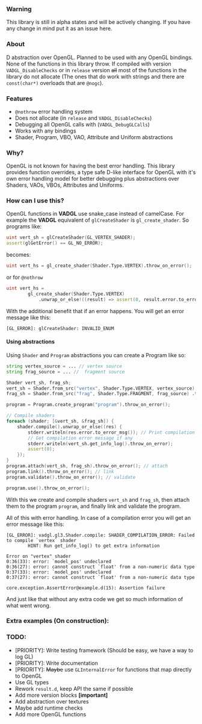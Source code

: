 ### Warning
This library is still in alpha states and will be actively changing. If you have
any change in mind put it as an issue here.

### About
D abstraction over OpenGL. Planned to be used with any OpenGL bindings. None of
the functions in this library throw. If compiled with version
`VADGL_DisableChecks` or in `release` version ~~all~~ most of the functions in
the library do not allocate (The ones that do work with strings and there are
`const(char*)` overloads that are `@nogc`).

### Features
- `@nothrow` error handling system
- Does not allocate (in `release` and `VADGL_DisableChecks`)
- Debugging all OpenGL calls with (`VADGL_DebugGLCalls`)
- Works with any bindings
- Shader, Program, VBO, VAO, Attribute and Uniform abstractions

### Why?
OpenGL is not known for having the best error handling. This library provides
function overrides, a type safe D-like interface for OpenGL with it's own error
handling model for better debugging plus abstractions over Shaders, VAOs, VBOs,
Attributes and Uniforms.

### How can I use this?
OpenGL functions in **VADGL** use snake_case instead of camelCase. For example the
**VADGL** equivalent of `glCreateShader` is `gl_create_shader`.
So programs like:
```d
uint vert_sh = glCreateShader(GL_VERTEX_SHADER);
assert(glGetError() == GL_NO_ERROR);
```
becomes:
```d
uint vert_hs = gl_create_shader(Shader.Type.VERTEX).throw_on_error();
```
or for `@nothrow`
```d
uint vert_hs =
        gl_create_shader(Shader.Type.VERTEX)
            .unwrap_or_else!((result) => assert(0, result.error.to_error_msg));
```
With the additional benefit that if an error happens. You will get an error
message like this:
```
[GL_ERROR]: glCreateShader: INVALID_ENUM
```
#### Using abstractions
Using `Shader` and `Program` abstractions you can create a Program
like so:
```d
string vertex_source = ... // vertex source
string frag_source = ... //  fragment source

Shader vert_sh, frag_sh;
vert_sh = Shader.from_src("vertex", Shader.Type.VERTEX, vertex_source) .throw_on_error();
frag_sh = Shader.from_src("frag", Shader.Type.FRAGMENT, frag_source) .throw_on_error();

program = Program.create_program("program").throw_on_error();

// Compile shaders
foreach (shader; [&vert_sh, &frag_sh]) {
    shader.compile().unwrap_or_else((res) {
        stderr.writeln(res.error.to_error_msg()); // Print compilation error
        // Get compilation error message if any
        stderr.writeln(vert_sh.get_info_log().throw_on_error);
        assert(0);
    });
}
program.attach(vert_sh, frag_sh).throw_on_error(); // attach
program.link().throw_on_error(); // link
program.validate().throw_on_error(); // validate

program.use().throw_on_error();
```
With this we create and compile shaders `vert_sh` and `frag_sh`, then attach
them to the program `program`, and finally link and validate the program.

All of this with error handling. In case of a compilation error you will get an
error message like this:
```
[GL_ERROR]: vadgl.gl3.Shader.compile: SHADER_COMPILATION_ERROR: Failed to compile `vertex` shader
        HINT: Run get_info_log() to get extra information

Error on "vertex" shader
0:36(33): error: `model_pos' undeclared
0:36(27): error: cannot construct `float' from a non-numeric data type
0:37(33): error: `model_pos' undeclared
0:37(27): error: cannot construct `float' from a non-numeric data type

core.exception.AssertError@example.d(15): Assertion failure
```
And just like that without any extra code we get so much information of what
went wrong.

### Extra examples (On construction):

### TODO:
- [PRIORITY]: Write testing framework (Should be easy, we have a way to log GL)
- [PRIORITY]: Write documentation
- [PRIORITY]: ~~Maybe~~ use `GLInternalError` for functions that map directly to OpenGL
- Use GL types
- Rework `result.d`, keep API the same if possible
- Add more version blocks **[important]**
- Add abstraction over textures
- Maybe add runtime checks
- Add more OpenGL functions
